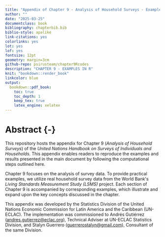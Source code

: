 ```yaml
---
title: "Appendix of Chapter 9 - Analysis of Household Surveys - Examples in R"
author: ""
date: "2025-03-25"
documentclass: book
bibliography: chapterbib.bib
biblio-style: apalike
link-citations: yes
colorlinks: yes
lot: yes
lof: yes
fontsize: 12pt
geometry: margin=3cm
github-repo: psirusteam/chapter9Rcodes
description: "CHAPTER 9 - EXAMPLES IN R"
knit: "bookdown::render_book"
linkcolor: blue
output: 
  bookdown::pdf_book:
    toc: true
    toc_depth: 1
    keep_tex: true
    latex_engine: xelatex
---
```







# Abstract {-}

This repository hosts the appendix for Chapter 9 (*Analysis of Household Surveys*) of the *United Nations Handbook on Surveys of Individuals and Households*. This appendix enables readers to reproduce the examples and results presented in the main document by following the computational steps outlined here.   

Chapter 9 focuses on the analysis of survey data. To provide practical examples, we utilize real household survey data from the World Bank's *Living Standards Measurement Study (LSMS)* project. Each section of Chapter 9 is accompanied by corresponding examples, which illustrate and expand upon the key concepts discussed in the chapter.  

This appendix was developed by the Statistics Division of the United Nations Economic Commission for Latin America and the Caribbean (UN-ECLAC). The implementation was commissioned to Andrés Gutiérrez (<andres.gutierrez@eclac.org>), Technical Adviser at UN-ECLAC Statistics Division, and Stalyn Guerrero (<guerrerostalyn@gmail.com>), Consultant of the same Division.  











